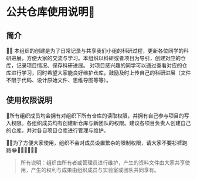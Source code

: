 # 公共仓库使用说明👋
## 简介
🙋‍♀️ 本组织的创建是为了日常记录与共享我们小组的科研过程，更新各位同学的科研进展，方便大家的交流与学习。本组织以科研或者项目为导引，创建对应的仓库，记录项目情况、保存科研进展。
对项目感兴趣的同学可以通过查看对应的仓库进行学习，同时希望大家能良好维护仓库，鼓励及时上传自己的科研进展（文件不限于代码、设计原始文件、思维导图等等）。

## 使用权限说明
🍿所有组织成员均会拥有对组织下所有仓库的读取权限，并拥有自己参与项目的写入权限。各组织成员均有创建新仓库与新团队的权限。建议各项目负责人创建自己的仓库，并对各自项目仓库进行管理与维护。

👩‍💻为了方便大家使用，组织不会对成员设置繁杂的限制权限，请大家不要衫裤跑路😂🙏🏻🙏🏻🙏🏻

> 所有说明：组织由所有者或管理员进行维护，产生的资料文件由大家共享使用，产生的权利与成果由组织成员与实验室或团队共同享有。
